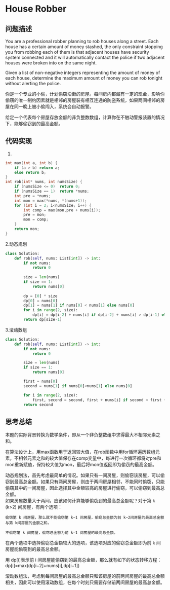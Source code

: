 #  House Robber

## 问题描述

You are a professional robber planning to rob houses along a street. Each house has a certain amount of money stashed, the only constraint stopping you from robbing each of them is that adjacent houses have security system connected and it will automatically contact the police if two adjacent houses were broken into on the same night.

Given a list of non-negative integers representing the amount of money of each house, determine the maximum amount of money you can rob tonight without alerting the police.

你是一个专业的小偷，计划偷窃沿街的房屋。每间房内都藏有一定的现金，影响你偷窃的唯一制约因素就是相邻的房屋装有相互连通的防盗系统，如果两间相邻的房屋在同一晚上被小偷闯入，系统会自动报警。

给定一个代表每个房屋存放金额的非负整数数组，计算你在不触动警报装置的情况下，能够偷窃到的最高金额。


## 代码实现

1.
``` C
int max(int a, int b) {
    if (a > b) return a;
    else return b;
}
int rob(int* nums, int numsSize) {
    if (numsSize <= 0)  return 0;
    if (numsSize == 1)  return *nums;
    int pre = *nums;
    int mon = max(*nums, *(nums+1));
    for (int i = 2; i<numsSize; i++) {
        int comp = max(mon,pre + nums[i]);
        pre = mon;
        mon = comp;
    }
    return mon;
}
```

2.动态规划
```python
class Solution:
    def rob(self, nums: List[int]) -> int:
        if not nums:
            return 0
        
        size = len(nums)
        if size == 1:
            return nums[0]
        
        dp = [0] * size
        dp[0] = nums[0]
        dp[1] = nums[1] if nums[0] < nums[1] else nums[0]
        for i in range(2, size):
            dp[i] = dp[i-2] + nums[i] if dp[i-2] + nums[i] > dp[i-1] else dp[i-1]
        return dp[size-1]

```

3.滚动数组
```python
class Solution:
    def rob(self, nums: List[int]) -> int:
        if not nums:
            return 0

        size = len(nums)
        if size == 1:
            return nums[0]

        first = nums[0]
        second = nums[1] if nums[0]<nums[1] else nums[0]

        for i in range(2, size):
            first, second = second, first + nums[i] if second < first + nums[i] else second
        return second
```

## 思考总结

本题的实际背景转换为数学条件，即从一个非负整数组中求得最大不相邻元素之和。

在算法设计上，用max函数用于返回较大值，在rob函数中用for循环遍历数组元素，不相邻元素之和的较大值保存在comp变量中，每进行一次循环都将对pre和mon重新赋值，保持较大值为mon，最后将mon值返回即为偷窃的最高金额。

动态规划法，首先考虑最简单的情况。如果只有一间房屋，则偷窃该房屋，可以偷窃到最高总金额。如果只有两间房屋，则由于两间房屋相邻，不能同时偷窃，只能偷窃其中的一间房屋，因此选择其中金额较高的房屋进行偷窃，可以偷窃到最高总金额。  
如果房屋数量大于两间，应该如何计算能够偷窃到的最高总金额呢？对于第 k (k>2) 间房屋，有两个选项：

    偷窃第 k 间房屋，那么就不能偷窃第 k−1 间房屋，偷窃总金额为前 k−2间房屋的最高总金额与第 k间房屋的金额之和。

    不偷窃第 k 间房屋，偷窃总金额为前 k−1 间房屋的最高总金额。

在两个选项中选择偷窃总金额较大的选项，该选项对应的偷窃总金额即为前 k 间房屋能偷窃到的最高总金额。

用 dp[i]表示前 i 间房屋能偷窃到的最高总金额，那么就有如下的状态转移方程：dp[i]=max⁡(dp[i−2]+nums[i],dp[i−1])

滚动数组法，考虑到每间房屋的最高总金额只和该房屋的前两间房屋的最高总金额相关，因此可以使用滚动数组，在每个时刻只需要存储前两间房屋的最高总金额。